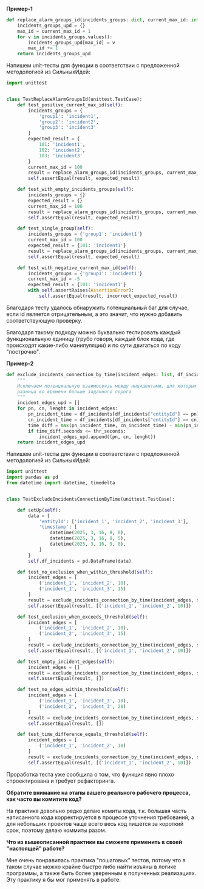 **Пример-1**

```py
def replace_alarm_groups_id(incidents_groups: dict, current_max_id: int):
    incidents_groups_upd = {}
    max_id = current_max_id + 1
    for v in incidents_groups.values():
        incidents_groups_upd[max_id] = v
        max_id += 1
    return incidents_groups_upd
```


Напишем unit-тесты для функции в соответствии с предложенной методологией из СильныхИдей:


```py
import unittest


class TestReplaceAlarmGroupsId(unittest.TestCase):
    def test_positive_current_max_id(self):
        incidents_groups = {
            'group1': 'incident1',
            'group2': 'incident2',
            'group3': 'incident3'
        }
        expected_result = {
            101: 'incident1',
            102: 'incident2',
            103: 'incident3'
        }
        current_max_id = 100
        result = replace_alarm_groups_id(incidents_groups, current_max_id)
        self.assertEqual(result, expected_result)

    def test_with_empty_incidents_groups(self):
        incidents_groups = {}
        expected_result = {}
        current_max_id = 100
        result = replace_alarm_groups_id(incidents_groups, current_max_id)
        self.assertEqual(result, expected_result)

    def test_single_group(self):
        incidents_groups = {'group1': 'incident1'}
        current_max_id = 100
        expected_result = {101: 'incident1'}
        result = replace_alarm_groups_id(incidents_groups, current_max_id)
        self.assertEqual(result, expected_result)

    def test_with_negative_current_max_id(self):
        incidents_groups = {'group1': 'incident1'}
        current_max_id = -5
        expected_result = {101: 'incident1'}
        with self.assertRaises(AssertionError):
            self.assertEqual(result, incorrect_expected_result)
```

Благодаря тесту удалось обнаружить потенциальный баг для случае, если id является отрицательным, а это значит, что нужно добавить соответствующую проверку.

Благодаря такому подходу можно буквально тестировать каждый функциональную единицу (грубо говоря, каждый блок кода, где происходят какие-либо манипуляции) и
по сути двигаться по коду "построчно".



**Пример-2**

```py
def exclude_incidents_connection_by_time(incident_edges: list, df_incidents: pd.DataFrame, thr_seconds: int):
    """
    Исключаем потенциальную взаимосвязь между инцидентами, для которых
    разница во времени больше заданного порога
    """
    incident_edges_upd = []
    for pn, cn, lenght in incident_edges:
        pn_incident_time = df_incidents[df_incidents["entityId"] == pn]["timestamp"].tolist()[0]
        cn_incident_time = df_incidents[df_incidents["entityId"] == cn]["timestamp"].tolist()[0]
        time_diff = max(pn_incident_time, cn_incident_time) - min(pn_incident_time, cn_incident_time)
        if time_diff.seconds <= thr_seconds:
            incident_edges_upd.append((pn, cn, lenght))
    return incident_edges_upd
```

Напишем unit-тесты для функции в соответствии с предложенной методологией из СильныхИдей:


```py
import unittest
import pandas as pd
from datetime import datetime, timedelta


class TestExcludeIncidentsConnectionByTime(unittest.TestCase):

    def setUp(self):
        data = {
            'entityId': ['incident_1', 'incident_2', 'incident_3'],
            'timestamp': [
                datetime(2025, 3, 16, 8, 0),
                datetime(2025, 3, 16, 8, 5),
                datetime(2025, 3, 16, 9, 0),
            ]
        }
        self.df_incidents = pd.DataFrame(data)

    def test_no_exclusion_when_within_threshold(self):
        incident_edges = [
            ('incident_1', 'incident_2', 10),
            ('incident_1', 'incident_3', 15)
        ]
        result = exclude_incidents_connection_by_time(incident_edges, self.df_incidents, 600)
        self.assertEqual(result, [('incident_1', 'incident_2', 10)])

    def test_exclusion_when_exceeds_threshold(self):
        incident_edges = [
            ('incident_1', 'incident_2', 10),
            ('incident_2', 'incident_3', 15)
        ]
        result = exclude_incidents_connection_by_time(incident_edges, self.df_incidents, 600)
        self.assertEqual(result, [('incident_1', 'incident_2', 10)])

    def test_empty_incident_edges(self):
        incident_edges = []
        result = exclude_incidents_connection_by_time(incident_edges, self.df_incidents, 600)
        self.assertEqual(result, [])

    def test_no_edges_within_threshold(self):
        incident_edges = [
            ('incident_1', 'incident_3', 10),
            ('incident_2', 'incident_3', 20)
        ]
        result = exclude_incidents_connection_by_time(incident_edges, self.df_incidents, 600)
        self.assertEqual(result, [])

    def test_time_difference_equals_threshold(self):
        incident_edges = [
            ('incident_1', 'incident_2', 10)
        ]
        result = exclude_incidents_connection_by_time(incident_edges, self.df_incidents, 600)
        self.assertEqual(result, [('incident_1', 'incident_2', 10)])
```

Проработка теста уже сообщила о том, что функция явно плохо спроектирована и требует рефакторинга.



**Обратите внимание на этапы вашего реального рабочего процесса, как часто вы комитите код?**

На практике довольно редко делаю комиты кода, т.к. большая часть написанного кода корректируется в процессе уточнения требований, а для небольших проектов чаще всего весь код пишется за короткий срок, поэтому делаю коммиты разом.


**Что из вышеописанной практики вы сможете применить в своей "настоящей" работе?**

Мне очень понравилась практика "пошаговых" тестов, потому что в таком случае можно крайне быстро либо найти изъяны в логике программы, а также быть более уверенным в полученных реализациях.
Эту практику я бы мог применять в работе.


